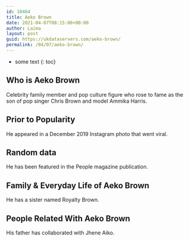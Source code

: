 ```yaml
---
id: 10464
title: Aeko Brown
date: 2021-04-07T08:15:08+00:00
author: Laima
layout: post
guid: https://ukdataservers.com/aeko-brown/
permalink: /04/07/aeko-brown/
---
```


* some text
{: toc}


## Who is Aeko Brown
                  
                  
                  
Celebrity family member and pop culture figure who rose to fame as the son of pop singer Chris Brown and model Ammika Harris.
                  
              
            
              
            
                
                
                
## Prior to Popularity
                  
                  
                  
He appeared in a December 2019 Instagram photo that went viral.
                  
              
            
              
            
                
                
                
## Random data
                  
                  
                  
He has been featured in the People magazine publication.
                  
              
            
              
            
                
                
                
## Family & Everyday Life of Aeko Brown
                  
                  
                  
He has a sister named Royalty Brown.
                  
              
            
              
            
                
                
                
## People Related With Aeko Brown
                  
                  
                  
His father has collaborated with Jhene Aiko.
                  
              
            
              
            
                
              
            
              
              
            
            
              
            
          
          
          